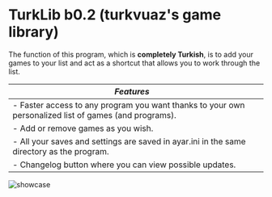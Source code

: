 # TurkLib b0.2 (turkvuaz's game library)
The function of this program, which is **completely Turkish**, is to add your games to your list and act as a shortcut that allows you to work through the list.

|***Features***|  |
|--------------------------|--|
|    - Faster access to any program you want thanks to your own personalized list of games (and programs).       
|- Add or remove games as you wish.                 |
|- All your saves and settings are saved in ayar.ini in the same directory as the program.                 |
|- Changelog button where you can view possible updates.              |

![showcase](showcase.gif)

